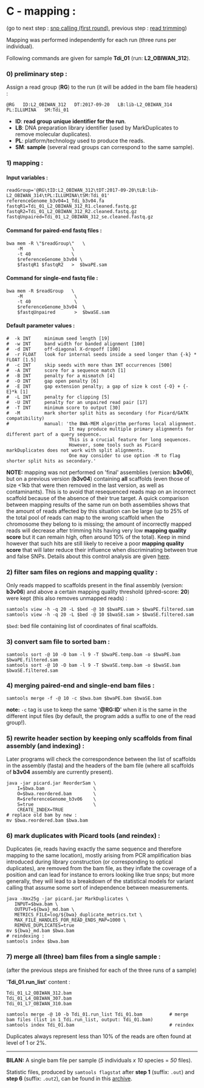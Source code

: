 
# C - mapping :

(go to next step : [snp calling (first round)](../D_snp_calling_round0), previous step : [read trimming](../B_cleaned_reads))


Mapping was performed independently for each run (three runs per individual).

Following commands are given for sample **Tdi_01** (run: **L2_OBIWAN_312**).


### 0) preliminary step :

Assign a read group (**RG**) to the run (it will be added in the bam file headers) :
````
@RG   ID:L2_OBIWAN_312   DT:2017-09-20   LB:lib-L2_OBIWAN_314   PL:ILLUMINA   SM:Tdi_01
````
* **ID**: **read group unique identifier for the run**.
* **LB**: DNA preparation library identifier (used by MarkDuplicates to remove molecular duplicates).
* **PL**: platform/technology used to produce the reads.
* **SM**: **sample** (several read groups can correspond to the same sample).

### 1) mapping :


#### Input variables :
````
readGroup='@RG\tID:L2_OBIWAN_312\tDT:2017-09-20\tLB:lib-L2_OBIWAN_314\tPL:ILLUMINA\tSM:Tdi_01'
referenceGenome_b3v04=1_Tdi_b3v04.fa
fastqR1=Tdi_01_L2_OBIWAN_312_R1.cleaned.fastq.gz
fastqR2=Tdi_01_L2_OBIWAN_312_R2.cleaned.fastq.gz
fastqUnpaired=Tdi_01_L2_OBIWAN_312_se.cleaned.fastq.gz
````

#### Command for paired-end fastq files :

````
bwa mem -R \"$readGroup\"   \
    -M                  \
    -t 40               \
    $referenceGenome_b3v04 \
    $fastqR1 $fastqR2   >  $bwaPE.sam
````


#### Command for single-end fastq file :

````
bwa mem -R $readGroup   \
    -M                   \
    -t 40                \
    $referenceGenome_b3v04  \
    $fastqUnpaired       >  $bwaSE.sam
````


#### Default parameter values :

````
#  -k INT     minimum seed length [19]
#  -w INT     band width for banded alignment [100]
#  -d INT     off-diagonal X-dropoff [100]
#  -r FLOAT   look for internal seeds inside a seed longer than {-k} * FLOAT [1.5]
#  -c INT     skip seeds with more than INT occurrences [500]
#  -A INT     score for a sequence match [1]
#  -B INT     penalty for a mismatch [4]
#  -O INT     gap open penalty [6]
#  -E INT     gap extension penalty; a gap of size k cost {-O} + {-E}*k [1]
#  -L INT     penalty for clipping [5]
#  -U INT     penalty for an unpaired read pair [17]
#  -T INT     minimum score to output [30]
#  -M         mark shorter split hits as secondary (for Picard/GATK compatibility)
#             manual: 'the BWA-MEM algorithm performs local alignment. 
                       It may produce multiple primary alignments for different part of a query sequence. 
                       This is a crucial feature for long sequences. 
                       However, some tools such as Picard markDuplicates does not work with split alignments. 
                       One may consider to use option -M to flag shorter split hits as secondary.'
````

**NOTE:** mapping was not performed on 'final' assemblies (version: **b3v06**), but on a previous version (**b3v04**) containing **all** scaffolds (even those of size <1kb that were then removed in the last version, as well as contaminants). This is to avoid that resequenced reads map on an incorrect scaffold because of the absence of their true target. A quick comparison between mapping results of the same run on both assemblies shows that the amount of reads affected by this situation can be large (up to 25% of the total pool of reads can map to the wrong scaffold when the chromosome they belong to is missing; the amount of incorrectly mapped reads will decrease after trimming hits having very low **mapping quality score** but it can remain high, often around 10% of the total). Keep in mind however that such hits are still likely to receive a poor **mapping quality score** that will later reduce their influence when discriminating between true and false SNPs.
Details about this control analysis are given [here](bilan_compare.csv).


### 2) filter sam files on regions and mapping quality :

Only reads mapped to scaffolds present in the final assembly (version: **b3v06**) and above a certain mapping quality threshold (phred-score: **20**) were kept (this also removes unmapped reads) :
````
samtools view -h -q 20 -L $bed -@ 10 $bwaPE.sam > $bwaPE.filtered.sam
samtools view -h -q 20 -L $bed -@ 10 $bwaSE.sam > $bwaSE.filtered.sam
````
`$bed`: bed file containing list of coordinates of final scaffolds.


### 3) convert sam file to sorted bam :

````
samtools sort -@ 10 -O bam -l 9 -T $bwaPE.temp.bam -o $bwaPE.bam $bwaPE.filtered.sam
samtools sort -@ 10 -O bam -l 9 -T $bwaSE.temp.bam -o $bwaSE.bam $bwaSE.filtered.sam
````

### 4) merging paired-end and single-end bam files :

````
samtools merge -f -@ 10 -c $bwa.bam $bwaPE.bam $bwaSE.bam      
````
**note:** `-c` tag is use to keep the same '**@RG:ID**' when it is the same in the different input files (by default, the program adds a suffix to one of the read group!).


### 5) rewrite header section by keeping only scaffolds from final assembly (and indexing) :

Later programs will check the correspondence between the list of scaffolds in the assembly (fasta) and the headers of the bam file (where all scaffolds of **b3v04** assembly are currently present).
````
java -jar picard.jar ReorderSam \
    I=$bwa.bam                  \
    O=$bwa.reordered.bam        \
    R=$referenceGenome_b3v06    \
    S=true                      \
    CREATE_INDEX=TRUE
# replace old bam by new :
mv $bwa.reordered.bam $bwa.bam
````

### 6) mark duplicates with Picard tools (and reindex) :

Duplicates (ie, reads having exactly the same sequence and therefore mapping to the same location), mostly arising from PCR amplification bias introduced during library construction (or corresponding to optical duplicates), are removed from the bam file, as they inflate the coverage of a position and can lead for instance to errors looking like true snps; but more generally, they will lead to a breakdown of the statistical models for variant calling that assume some sort of independence between measurements.

````
java -Xmx25g -jar picard.jar MarkDuplicates \
   INPUT=$bwa.bam \
   OUTPUT=${bwa}_md.bam \
   METRICS_FILE=log/${bwa}_duplicate_metrics.txt \
   MAX_FILE_HANDLES_FOR_READ_ENDS_MAP=1000 \
   REMOVE_DUPLICATES=true               
mv ${bwa}_md.bam $bwa.bam
# reindexing :
samtools index $bwa.bam
````


### 7) merge all (three) bam files from a single sample :

(after the previous steps are finished for each of the three runs of a sample)

'**Tdi_01.run_list**' content :
````
Tdi_01_L2_OBIWAN_312.bam 
Tdi_01_L4_OBIWAN_307.bam 
Tdi_01_L7_OBIWAN_310.bam
````

````
samtools merge -@ 10 -b Tdi_01.run_list Tdi_01.bam          # merge bam files (list in 1_Tdi.run_list, output: Tdi_01.bam)
samtools index Tdi_01.bam                                   # reindex
````
Duplicates always represent less than 10% of the reads are often found at level of 1 or 2%.


-------
**BILAN:** A single bam file per sample (*5* individuals *x* *10* species = *50* files).

Statistic files, produced by `samtools flagstat` after **step 1** (suffix: `.out`) and **step 6** (suffix: `.out2`), can be found in this [archive](./mapping_stats.tar.gz).

